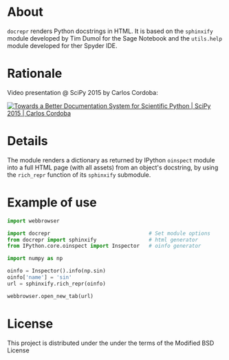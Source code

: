 # About

`docrepr` renders Python docstrings in HTML. It is based on the `sphinxify`
module developed by Tim Dumol for the Sage Notebook and the `utils.help`
module developed for ther Spyder IDE.

# Rationale

Video presentation @ SciPy 2015 by Carlos Cordoba:

[![Towards a Better Documentation System for Scientific Python | SciPy 2015 | Carlos Cordoba ](http://img.youtube.com/vi/q0r7FsDZU9s/0.jpg)](http://www.youtube.com/watch?v=q0r7FsDZU9s)

# Details

The module renders a dictionary as returned by IPython `oinspect` module
into a full HTML page (with all assets) from an object's docstring, by
using the `rich_repr` function of its `sphinxify` submodule.

# Example of use

```python
import webbrowser

import docrepr                                # Set module options
from docrepr import sphinxify                 # html generator
from IPython.core.oinspect import Inspector   # oinfo generator

import numpy as np

oinfo = Inspector().info(np.sin)
oinfo['name'] = 'sin'
url = sphinxify.rich_repr(oinfo)

webbrowser.open_new_tab(url)
```

# License

This project is distributed under the under the terms of the Modified BSD
License
